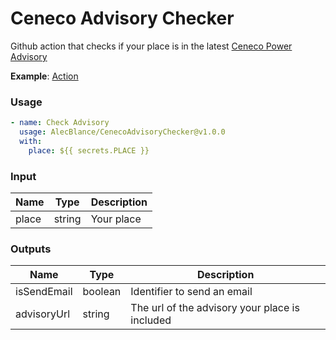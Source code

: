 # Ceneco Advisory Checker
Github action that checks if your place is in the latest [Ceneco Power Advisory](https://www.ceneco.ph/advisory)

**Example**: [Action](https://github.com/AlecBlance/CenecoAdvisoryChecker/actions)

### Usage
```yaml
- name: Check Advisory
  usage: AlecBlance/CenecoAdvisoryChecker@v1.0.0
  with: 
    place: ${{ secrets.PLACE }}
```
### Input
| Name        | Type    | Description                                    |
| ----------- | ------- | ---------------------------------------------- |
| place       | string  | Your place                                     |

### Outputs
| Name        | Type    | Description                                    |
| ----------- | ------- | ---------------------------------------------- |
| isSendEmail | boolean | Identifier to send an email                    |
| advisoryUrl | string  | The url of the advisory your place is included |
